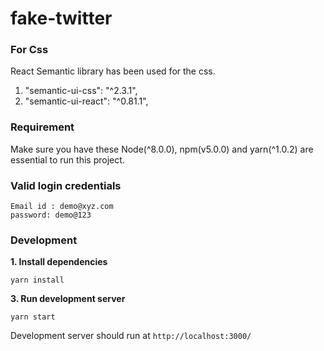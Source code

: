 # fake-twitter

### For Css

React Semantic library has been used for the css.
1. "semantic-ui-css": "^2.3.1",
2. "semantic-ui-react": "^0.81.1",

### Requirement
Make sure you have these Node(\^8.0.0), npm(v5.0.0) and yarn(\^1.0.2) are essential to run this project.

### Valid login credentials 
    Email id : demo@xyz.com
    password: demo@123

### Development

**1. Install dependencies**

    yarn install

**3. Run development server**

    yarn start
    
    
Development server should run at ```http://localhost:3000/```